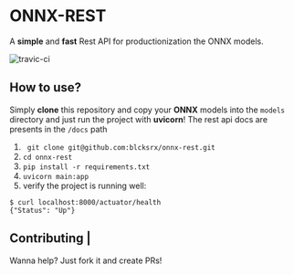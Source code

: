 # ONNX-REST

A **simple** and **fast** Rest API for productionization the ONNX models.

![travic-ci](https://travis-ci.org/blcksrx/onnx-rest.svg?branch=master)

## How to use?
Simply **clone** this repository and  copy your **ONNX** models into the `models` directory and just run the project with **uvicorn**!
The rest api docs are presents in the `/docs` path

1. ` git clone git@github.com:blcksrx/onnx-rest.git`
2. `cd onnx-rest`
3. `pip install -r requirements.txt`
4. `uvicorn main:app`
5.  verify the project is running well:
   ```
   $ curl localhost:8000/actuator/health
   {"Status": "Up"}
```

## Contributing |

Wanna help? Just fork it and create PRs!
